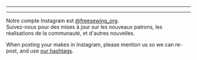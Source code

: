 - - -
- - -

Notre compte Instagram est [@freesewing_org](https://instagram.com/freesewing_org).  
Suivez-nous pour des mises à jour sur les nouveaux patrons, les réalisations de la communauté, et d'autres nouvelles.

When posting your makes in Instagram, please mention us so we can re-post, and use [our hashtags](/community/hashtags/).
